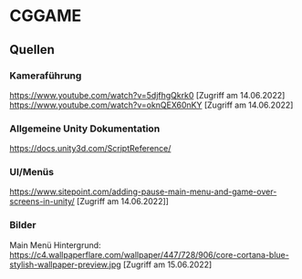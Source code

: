 # CGGAME

## Quellen

### Kameraführung
https://www.youtube.com/watch?v=5djfhgQkrk0 [Zugriff am 14.06.2022]  
https://www.youtube.com/watch?v=oknQEX60nKY [Zugriff am 14.06.2022]

### Allgemeine Unity Dokumentation
https://docs.unity3d.com/ScriptReference/

### UI/Menüs

https://www.sitepoint.com/adding-pause-main-menu-and-game-over-screens-in-unity/ [Zugriff am 14.06.2022]]

### Bilder

Main Menü Hintergrund: https://c4.wallpaperflare.com/wallpaper/447/728/906/core-cortana-blue-stylish-wallpaper-preview.jpg [Zugriff am 15.06.2022]
 
